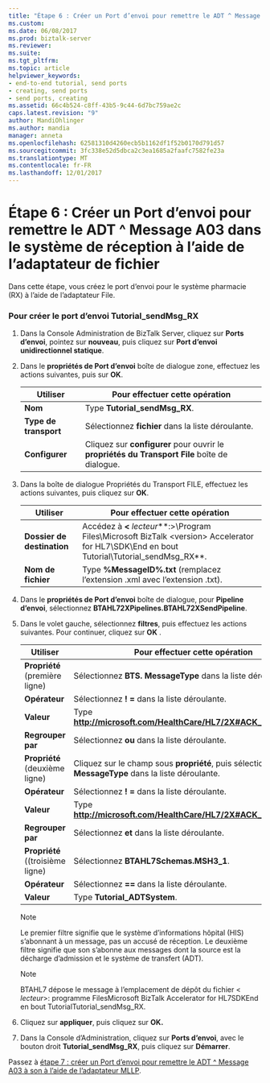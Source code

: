 ```yaml
---
title: "Étape 6 : Créer un Port d’envoi pour remettre le ADT ^ Message A03 dans le système de réception à l’aide de l’adaptateur File | Documents Microsoft"
ms.custom: 
ms.date: 06/08/2017
ms.prod: biztalk-server
ms.reviewer: 
ms.suite: 
ms.tgt_pltfrm: 
ms.topic: article
helpviewer_keywords:
- end-to-end tutorial, send ports
- creating, send ports
- send ports, creating
ms.assetid: 66c4b524-c8ff-43b5-9c44-6d7bc759ae2c
caps.latest.revision: "9"
author: MandiOhlinger
ms.author: mandia
manager: anneta
ms.openlocfilehash: 62581310d4260ecb5b1162df1f52b0170d791d57
ms.sourcegitcommit: 3fc338e52d5dbca2c3ea1685a2faafc7582fe23a
ms.translationtype: MT
ms.contentlocale: fr-FR
ms.lasthandoff: 12/01/2017
---
```

# <a name="step-6-create-a-send-port-to-deliver-the-adta03-message-to-the-rx-system-using-the-file-adapter"></a>Étape 6 : Créer un Port d’envoi pour remettre le ADT ^ Message A03 dans le système de réception à l’aide de l’adaptateur de fichier
Dans cette étape, vous créez le port d’envoi pour le système pharmacie (RX) à l’aide de l’adaptateur File.  
  
### <a name="to-create-the-tutorialsendmsgrx-send-port"></a>Pour créer le port d’envoi Tutorial_sendMsg_RX  
  
1.  Dans la Console Administration de BizTalk Server, cliquez sur **Ports d’envoi**, pointez sur **nouveau**, puis cliquez sur **Port d’envoi unidirectionnel statique**.  
  
2.  Dans le **propriétés de Port d’envoi** boîte de dialogue zone, effectuez les actions suivantes, puis sur **OK**.  
  
    |Utiliser|Pour effectuer cette opération|  
    |--------------|----------------|  
    |**Nom**|Type **Tutorial_sendMsg_RX**.|  
    |**Type de transport**|Sélectionnez **fichier** dans la liste déroulante.|  
    |**Configurer**|Cliquez sur **configurer** pour ouvrir le **propriétés du Transport File** boîte de dialogue.|  
  
3.  Dans la boîte de dialogue Propriétés du Transport FILE, effectuez les actions suivantes, puis cliquez sur **OK**.  
  
    |Utiliser|Pour effectuer cette opération|  
    |--------------|----------------|  
    |**Dossier de destination**|Accédez à  **\<**  *lecteur***:\>\Program Files\Microsoft BizTalk \<version\> Accelerator for HL7\SDK\End en bout Tutorial\Tutorial_sendMsg_RX**.|  
    |**Nom de fichier**|Type **%MessageID%.txt** (remplacez l’extension .xml avec l’extension .txt).|  
  
4.  Dans le **propriétés de Port d’envoi** boîte de dialogue, pour **Pipeline d’envoi**, sélectionnez **BTAHL72XPipelines.BTAHL72XSendPipeline**.  
  
5.  Dans le volet gauche, sélectionnez **filtres**, puis effectuez les actions suivantes. Pour continuer, cliquez sur **OK** .  
  
    |Utiliser|Pour effectuer cette opération|  
    |--------------|----------------|  
    |**Propriété** (première ligne)|Sélectionnez **BTS. MessageType** dans la liste déroulante.|  
    |**Opérateur**|Sélectionnez **! =** dans la liste déroulante.|  
    |**Valeur**|Type **http://microsoft.com/HealthCare/HL7/2X#ACK_24_GLO_DEF**.|  
    |**Regrouper par**|Sélectionnez **ou** dans la liste déroulante.|  
    |**Propriété** (deuxième ligne)|Cliquez sur le champ sous **propriété**, puis sélectionnez **BTS. MessageType** dans la liste déroulante.|  
    |**Opérateur**|Sélectionnez **! =** dans la liste déroulante.|  
    |**Valeur**|Type **http://microsoft.com/HealthCare/HL7/2X#ACK_25_GLO_DEF.**|  
    |**Regrouper par**|Sélectionnez **et** dans la liste déroulante.|  
    |**Propriété** ((troisième ligne)|Sélectionnez **BTAHL7Schemas.MSH3_1**.|  
    |**Opérateur**|Sélectionnez  **==**  dans la liste déroulante.|  
    |**Valeur**|Type **Tutorial_ADTSystem**.|  
  
    > [!NOTE]
    >  Le premier filtre signifie que le système d’informations hôpital (HIS) s’abonnant à un message, pas un accusé de réception. Le deuxième filtre signifie que son s’abonne aux messages dont la source est la décharge d’admission et le système de transfert (ADT).  
  
    > [!NOTE]
    >  BTAHL7 dépose le message à l’emplacement de dépôt du fichier \< *lecteur*\>: programme FilesMicrosoft BizTalk <version> Accelerator for HL7SDKEnd en bout TutorialTutorial_sendMsg_RX.  
  
6.  Cliquez sur **appliquer**, puis cliquez sur **OK.**  
  
7.  Dans la Console d’Administration, cliquez sur **Ports d’envoi**, avec le bouton droit **Tutorial_sendMsg_RX**, puis cliquez sur **Démarrer**.  
  
 Passez à [étape 7 : créer un Port d’envoi pour remettre le ADT ^ Message A03 à son à l’aide de l’adaptateur MLLP](../../adapters-and-accelerators/accelerator-hl7/step-7-create-send-port-to-deliver-adt^a03-message-to-his-using-mllp-adapter.md).